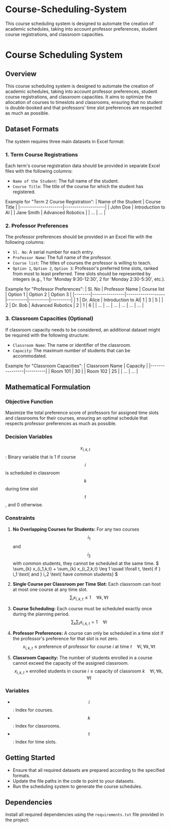 # Course-Scheduling-System
This course scheduling system is designed to automate the creation of academic schedules, taking into account professor preferences, student course registrations, and classroom capacities.

# Course Scheduling System

## Overview
This course scheduling system is designed to automate the creation of academic schedules, taking into account professor preferences, student course registrations, and classroom capacities. It aims to optimize the allocation of courses to timeslots and classrooms, ensuring that no student is double-booked and that professors' time slot preferences are respected as much as possible.

## Dataset Formats
The system requires three main datasets in Excel format:

### 1. **Term Course Registrations**
Each term's course registration data should be provided in separate Excel files with the following columns:
- `Name of the Student`: The full name of the student.
- `Course Title`: The title of the course for which the student has registered.

Example for "Term 2 Course Registration":
| Name of the Student | Course Title       |
|---------------------|--------------------|
| John Doe            | Introduction to AI |
| Jane Smith          | Advanced Robotics  |
| ...                 | ...                |

### 2. **Professor Preferences**
The professor preferences should be provided in an Excel file with the following columns:
- `Sl. No`: A serial number for each entry.
- `Professor Name`: The full name of the professor.
- `Course list`: The titles of courses the professor is willing to teach.
- `Option 1`, `Option 2`, `Option 3`: Professor's preferred time slots, ranked from most to least preferred. Time slots should be represented by integers (e.g., 1 for 'Monday 9:30-12:30', 2 for 'Monday 2:30-5:30', etc.).

Example for "Professor Preferences":
| Sl. No | Professor Name | Course list       | Option 1 | Option 2 | Option 3 |
|--------|----------------|-------------------|----------|----------|----------|
| 1      | Dr. Alice      | Introduction to AI| 1        | 3        | 5        |
| 2      | Dr. Bob        | Advanced Robotics | 2        | 1        | 6        |
| ...    | ...            | ...               | ...      | ...      | ...      |

### 3. **Classroom Capacities** (Optional)
If classroom capacity needs to be considered, an additional dataset might be required with the following structure:
- `Classroom Name`: The name or identifier of the classroom.
- `Capacity`: The maximum number of students that can be accommodated.

Example for "Classroom Capacities":
| Classroom Name | Capacity |
|----------------|----------|
| Room 101       | 30       |
| Room 102       | 25       |
| ...            | ...      |

## Mathematical Formulation

### Objective Function
Maximize the total preference score of professors for assigned time slots and classrooms for their courses, ensuring an optimal schedule that respects professor preferences as much as possible.

### Decision Variables
$$ x_{i,k,t} $$: Binary variable that is 1 if course $$ i $$ is scheduled in classroom $$ k $$ during time slot $$ t $$, and 0 otherwise.

### Constraints

1. **No Overlapping Courses for Students:**
   For any two courses $$ i_1 $$ and $$ i_2 $$ with common students, they cannot be scheduled at the same time.
   $ \sum_{k} x_{i_1,k,t} + \sum_{k} x_{i_2,k,t} \leq 1 \quad \forall t, \text{ if } i_1 \text{ and } i_2 \text{ have common students} $

2. **Single Course per Classroom per Time Slot:**
   Each classroom can host at most one course at any time slot.
   $$ \sum_{i} x_{i,k,t} \leq 1 \quad \forall k, \forall t $$

3. **Course Scheduling:**
   Each course must be scheduled exactly once during the planning period.
   $$ \sum_{k}\sum_{t} x_{i,k,t} = 1 \quad \forall i $$

4. **Professor Preferences:**
   A course can only be scheduled in a time slot if the professor's preference for that slot is not zero.
   $$ x_{i,k,t} \leq \text{preference of professor for course } i \text{ at time } t \quad \forall i, \forall k, \forall t $$

5. **Classroom Capacity:**
   The number of students enrolled in a course cannot exceed the capacity of the assigned classroom.
   $$ x_{i,k,t} \times \text{enrolled students in course } i \leq \text{capacity of classroom } k \quad \forall i, \forall k, \forall t $$

### Variables
- $$ i $$: Index for courses.
- $$ k $$: Index for classrooms.
- $$ t $$: Index for time slots.


## Getting Started
- Ensure that all required datasets are prepared according to the specified formats.
- Update the file paths in the code to point to your datasets.
- Run the scheduling system to generate the course schedules.

## Dependencies
Install all required dependencies using the `requirements.txt` file provided in the project:
